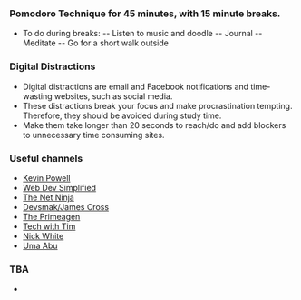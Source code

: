 ### Pomodoro Technique for 45 minutes, with 15 minute breaks.
- To do during breaks: 
-- Listen to music and doodle
-- Journal
-- Meditate
-- Go for a short walk outside

### Digital Distractions
- Digital distractions are email and Facebook notifications and time-wasting websites, such as social media. 
- These distractions break your focus and make procrastination tempting. Therefore, they should be avoided during study time. 
- Make them take longer than 20 seconds to reach/do and add blockers to unnecessary time consuming sites.

### Useful channels
- [Kevin Powell](https://www.youtube.com/@KevinPowell)
- [Web Dev Simplified](https://www.youtube.com/@WebDevSimplified)
- [The Net Ninja](https://www.youtube.com/@NetNinja)
- [Devsmak/James Cross](https://www.youtube.com/@jamescross)
- [The Primeagen](https://www.youtube.com/@ThePrimeagen)
- [Tech with Tim](https://www.youtube.com/@TechWithTim)
- [Nick White](https://www.youtube.com/@NickWhite)
- [Uma Abu](https://www.youtube.com/@UmaAbu/featured)

### TBA
- 
